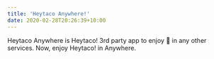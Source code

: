 ```yaml
---
title: 'Heytaco Anywhere!'
date: 2020-02-28T20:26:39+10:00
---
```


Heytaco Anywhere is Heytaco! 3rd party app to enjoy 🌮 in any other services. Now, enjoy Heytaco! in Anywhere.
